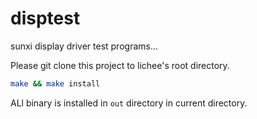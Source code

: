 # disptest

sunxi display driver test programs...

Please git clone this project to lichee's root directory.

```bash
make && make install
```

ALl binary is installed in `out` directory in current directory.
